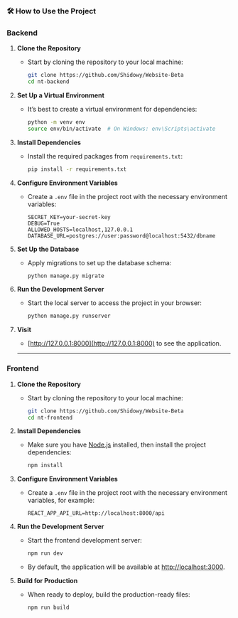 ### 🛠 How to Use the Project

### Backend

1. **Clone the Repository**
   - Start by cloning the repository to your local machine:
     ```bash
     git clone https://github.com/Shidowy/Website-Beta
     cd nt-backend
     ```
2. **Set Up a Virtual Environment**
   - It’s best to create a virtual environment for dependencies:
     ```bash
     python -m venv env
     source env/bin/activate  # On Windows: env\Scripts\activate
     ```
     
3. **Install Dependencies**
   - Install the required packages from `requirements.txt`:
     ```bash
     pip install -r requirements.txt
     ```
4. **Configure Environment Variables**
   - Create a `.env` file in the project root with the necessary environment variables:
     ```plaintext
     SECRET_KEY=your-secret-key
     DEBUG=True
     ALLOWED_HOSTS=localhost,127.0.0.1
     DATABASE_URL=postgres://user:password@localhost:5432/dbname
     ```
5. **Set Up the Database**
   - Apply migrations to set up the database schema:
     ```bash
     python manage.py migrate
     ```
7. **Run the Development Server**
   - Start the local server to access the project in your browser:
     ```bash
     python manage.py runserver
     ```
8. **Visit**
   - [http://127.0.0.1:8000](http://127.0.0.1:8000) to see the application.
  
   ****

### Frontend
1. **Clone the Repository**
   - Start by cloning the repository to your local machine:
     ```bash
     git clone https://github.com/Shidowy/Website-Beta
     cd nt-frontend
     ```

2. **Install Dependencies**
   - Make sure you have [Node.js](https://nodejs.org/) installed, then install the project dependencies:
     ```bash
     npm install
     ```

3. **Configure Environment Variables**
   - Create a `.env` file in the project root with the necessary environment variables, for example:
     ```plaintext
     REACT_APP_API_URL=http://localhost:8000/api
     ```

4. **Run the Development Server**
   - Start the frontend development server:
     ```bash
     npm run dev
     ```

   - By default, the application will be available at [http://localhost:3000](http://localhost:3000).

5. **Build for Production**
   - When ready to deploy, build the production-ready files:
     ```bash
     npm run build
     ```
